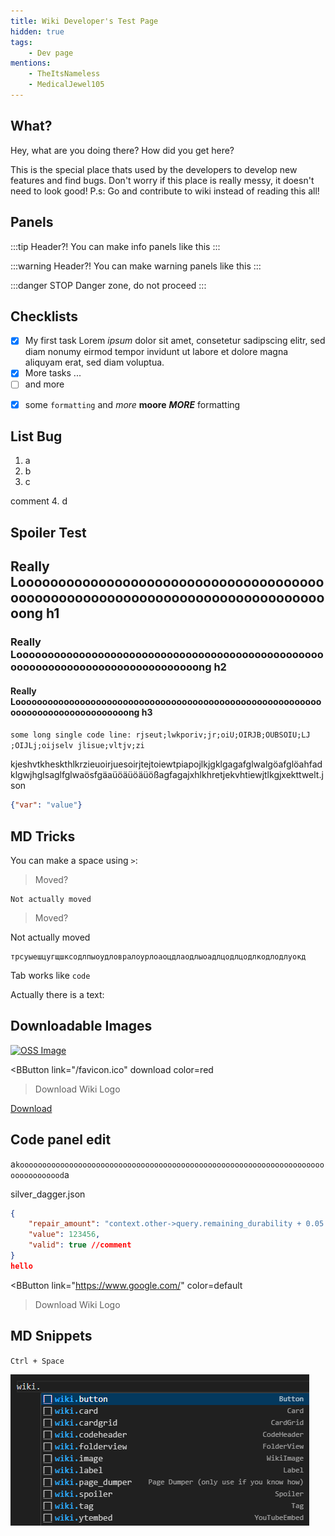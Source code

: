 ```yaml
---
title: Wiki Developer's Test Page
hidden: true
tags:
    - Dev page
mentions:
    - TheItsNameless
    - MedicalJewel105
---
```


## What?

Hey, what are you doing there? How did you get here?

This is the special place thats used by the developers to develop new features and find bugs. Don't worry if this place is really messy, it doesn't need to look good!
P.s: Go and contribute to wiki instead of reading this all!

## Panels

:::tip Header?!
You can make info panels like this
:::

:::warning Header?!
You can make warning panels like this
:::

:::danger STOP
Danger zone, do not proceed
:::

## Checklists

<Checklist>

-   [x] My first task Lorem *ipsum* dolor sit amet, consetetur sadipscing elitr, sed diam nonumy eirmod tempor invidunt ut labore et dolore magna aliquyam erat, sed diam voluptua. 
-   [x] More tasks ...
-   [ ] and more

</Checklist>

<Checklist>

- [x] some `formatting` and *more* **moore** ***MORE*** formatting

</Checklist>

## List Bug

1. a
2. b
3. c

comment
4. d

## Spoiler Test

<Spoiler title="Looooooooooooooooooooooooooooooooooooooooooooooooooooooooooooooooooooooooong Hs">

## Really Looooooooooooooooooooooooooooooooooooooooooooooooooooooooooooooooooooooooooooooong h1

### Really Looooooooooooooooooooooooooooooooooooooooooooooooooooooooooooooooooooooooooooooong h2

#### Really Looooooooooooooooooooooooooooooooooooooooooooooooooooooooooooooooooooooooooooooong h3

`some long single code line: rjseut;lwkporiv;jr;oiU;OIRJB;OUBSOIU;LJ ;OIJLj;oijselv jlisue;vltjv;zi`

</Spoiler>

<CodeHeader>kjeshvtkheskthlkrzieuoirjuesoirjtejtoiewtpiapojlkjgklgagafglwalgöafglöahfadklgwjhglsaglfglwaösfgäaüöäüöäüößagfagajxhlkhretjekvhtiewjtlkgjxekttwelt.json</CodeHeader>

```json
{"var": "value"}
```

## MD Tricks

You can make a space using `>`:

> Moved?

    Not actually moved

> Moved?

Not actually moved

    трсуыешцугщшксодлпыоудловралоурлоаоцдлаодлыоадлцодлцодлкодлодлуокд

Tab works like `code`

Actually there is a text:

<!-- Comment! 👀 -->

## Downloadable Images

<a href="/assets/images/discord/oss.png" download>
  <img src="/assets/images/misc/dead_bush.png" alt="OSS Image">
</a>

<BButton
    link="/favicon.ico" download
    color=red
>Download Wiki Logo</BButton>

<a href="/assets/images/misc/dead_bush.png" download>Download</a>

## Code panel edit

a`koooooooooooooooooooooooooooooooooooooooooooooooooooooooooooooooooooooooooooooood`a

<CodeHeader>silver_dagger.json</CodeHeader>

```json
{
    "repair_amount": "context.other->query.remaining_durability + 0.05 * context.other->query.max_durability",
    "value": 123456,
    "valid": true //comment
}
hello
```

<BButton
    link="https://www.google.com/"
    color=default
>Download Wiki Logo</BButton>

## MD Snippets

`Ctrl + Space`

![](/assets/images/contribute/snippets/snippets.png)